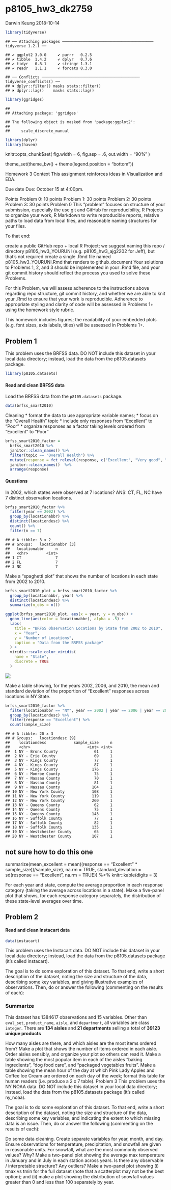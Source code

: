 p8105\_hw3\_dk2759
================
Darwin Keung
2018-10-14

``` r
library(tidyverse)
```

    ## ── Attaching packages ──────────────────────────────────────── tidyverse 1.2.1 ──

    ## ✔ ggplot2 3.0.0     ✔ purrr   0.2.5
    ## ✔ tibble  1.4.2     ✔ dplyr   0.7.6
    ## ✔ tidyr   0.8.1     ✔ stringr 1.3.1
    ## ✔ readr   1.1.1     ✔ forcats 0.3.0

    ## ── Conflicts ─────────────────────────────────────────── tidyverse_conflicts() ──
    ## ✖ dplyr::filter() masks stats::filter()
    ## ✖ dplyr::lag()    masks stats::lag()

``` r
library(ggridges)
```

    ## 
    ## Attaching package: 'ggridges'

    ## The following object is masked from 'package:ggplot2':
    ## 
    ##     scale_discrete_manual

``` r
library(dplyr)
library(haven)
```

knitr::opts\_chunk$set( fig.width = 6, fig.asp = .6, out.width = “90%” )

theme\_set(theme\_bw() + theme(legend.position = “bottom”))

Homework 3 Context This assignment reinforces ideas in Visualization and
EDA.

Due date Due: October 15 at 4:00pm.

Points Problem 0: 10 points Problem 1: 30 points Problem 2: 30 points
Problem 3: 30 points Problem 0 This “problem” focuses on structure of
your submission, especially the use git and GitHub for reproducibility,
R Projects to organize your work, R Markdown to write reproducible
reports, relative paths to load data from local files, and reasonable
naming structures for your files.

To that end:

create a public GitHub repo + local R Project; we suggest naming this
repo / directory p8105\_hw3\_YOURUNI (e.g. p8105\_hw3\_ajg2202 for
Jeff), but that’s not required create a single .Rmd file named
p8105\_hw3\_YOURUNI.Rmd that renders to github\_document Your solutions
to Problems 1, 2, and 3 should be implemented in your .Rmd file, and
your git commit history should reflect the process you used to solve
these Problems.

For this Problem, we will assess adherence to the instructions above
regarding repo structure, git commit history, and whether we are able to
knit your .Rmd to ensure that your work is reproducible. Adherence to
appropriate styling and clarity of code will be assessed in Problems 1+
using the homework style rubric.

This homework includes figures; the readability of your embedded plots
(e.g. font sizes, axis labels, titles) will be assessed in Problems 1+.

## Problem 1

This problem uses the BRFSS data. DO NOT include this dataset in your
local data directory; instead, load the data from the p8105.datasets
package.

``` r
library(p8105.datasets)
```

#### Read and clean BRFSS data

Load the BRFSS data from the `p8105.datasets` package.

``` r
data(brfss_smart2010)
```

Cleaning \* format the data to use appropriate variable names; \* focus
on the “Overall Health” topic \* include only responses from “Excellent”
to “Poor” \* organize responses as a factor taking levels ordered from
“Excellent” to “Poor”

``` r
brfss_smart2010_factor =
  brfss_smart2010 %>% 
  janitor::clean_names() %>% 
  filter(topic == "Overall Health") %>% 
  mutate(response = fct_relevel(response, c("Excellent", "Very good", "Good", "Fair", "Poor"))) %>%
  janitor::clean_names()  %>%
  arrange(response)
```

#### Questions

In 2002, which states were observed at 7 locations? ANS: CT, FL, NC have
7 distinct observation locations.

``` r
brfss_smart2010_factor %>% 
  filter(year == 2002) %>% 
  group_by(locationabbr) %>% 
  distinct(locationdesc) %>% 
  count() %>% 
  filter(n == 7)
```

    ## # A tibble: 3 x 2
    ## # Groups:   locationabbr [3]
    ##   locationabbr     n
    ##   <chr>        <int>
    ## 1 CT               7
    ## 2 FL               7
    ## 3 NC               7

Make a “spaghetti plot” that shows the number of locations in each state
from 2002 to 2010.

``` r
brfss_smart2010_plot = brfss_smart2010_factor %>% 
  group_by(locationabbr, year) %>% 
  distinct(locationdesc) %>%
  summarize(n_obs = n())

ggplot(brfss_smart2010_plot, aes(x = year, y = n_obs)) + 
  geom_line(aes(color = locationabbr), alpha = .5) +
  labs(
    title = "BRFSS Observation Locations by State from 2002 to 2010",
    x = "Year",
    y = "Number of Locations",
    caption = "Data from the BRFSS package"
  ) + 
  viridis::scale_color_viridis(
    name = "State", 
    discrete = TRUE
  )
```

![](p8105_hw3_dk2759_files/figure-gfm/spaghetti_plot-1.png)<!-- -->

Make a table showing, for the years 2002, 2006, and 2010, the mean and
standard deviation of the proportion of “Excellent” responses across
locations in NY State.

``` r
brfss_smart2010_factor %>% 
  filter(locationabbr == "NY", year == 2002 | year == 2006 | year == 2010) %>% 
  group_by(locationdesc) %>%
  filter(response == "Excellent") %>% 
  count(sample_size)
```

    ## # A tibble: 20 x 3
    ## # Groups:   locationdesc [9]
    ##    locationdesc            sample_size     n
    ##    <chr>                         <int> <int>
    ##  1 NY - Bronx County                61     1
    ##  2 NY - Erie County                 69     1
    ##  3 NY - Kings County                77     1
    ##  4 NY - Kings County                87     1
    ##  5 NY - Kings County               176     1
    ##  6 NY - Monroe County               75     1
    ##  7 NY - Nassau County               70     1
    ##  8 NY - Nassau County               81     1
    ##  9 NY - Nassau County              104     1
    ## 10 NY - New York County            108     1
    ## 11 NY - New York County            119     1
    ## 12 NY - New York County            260     1
    ## 13 NY - Queens County               62     1
    ## 14 NY - Queens County               75     1
    ## 15 NY - Queens County              143     1
    ## 16 NY - Suffolk County              77     1
    ## 17 NY - Suffolk County              82     1
    ## 18 NY - Suffolk County             135     1
    ## 19 NY - Westchester County          65     1
    ## 20 NY - Westchester County         107     1

## not sure how to do this one

summarize(mean\_excellent = mean((response == “Excellent” \*
sample\_size))/sample\_size), na.rm = TRUE, standard\_deviation =
sd(response == “Excellent”, na.rm = TRUE)) %\>% knitr::kable(digits = 3)

For each year and state, compute the average proportion in each response
category (taking the average across locations in a state). Make a
five-panel plot that shows, for each response category separately, the
distribution of these state-level averages over time.

## Problem 2

#### Read and clean Instacart data

``` r
data(instacart)
```

This problem uses the Instacart data. DO NOT include this dataset in
your local data directory; instead, load the data from the
p8105.datasets package (it’s called instacart).

The goal is to do some exploration of this dataset. To that end, write a
short description of the dataset, noting the size and structure of the
data, describing some key variables, and giving illustrative examples of
observations. Then, do or answer the following (commenting on the
results of each):

### Summarize

This dataset has 1384617 observations and 15 variables. Other than
`eval_set`, `product_name`, `aisle`, and `department`, all variables are
class `integer`. There are **134 aisles** and **21 departments** selling
a total of **39123 unique products**

How many aisles are there, and which aisles are the most items ordered
from? Make a plot that shows the number of items ordered in each aisle.
Order aisles sensibly, and organize your plot so others can read it.
Make a table showing the most popular item in each of the aisles “baking
ingredients”, “dog food care”, and “packaged vegetables fruits”. Make a
table showing the mean hour of the day at which Pink Lady Apples and
Coffee Ice Cream are ordered on each day of the week; format this table
for human readers (i.e. produce a 2 x 7 table). Problem 3 This problem
uses the NY NOAA data. DO NOT include this dataset in your local data
directory; instead, load the data from the p8105.datasets package (it’s
called ny\_noaa).

The goal is to do some exploration of this dataset. To that end, write a
short description of the dataset, noting the size and structure of the
data, describing some key variables, and indicating the extent to which
missing data is an issue. Then, do or answer the following (commenting
on the results of each):

Do some data cleaning. Create separate variables for year, month, and
day. Ensure observations for temperature, precipitation, and snowfall
are given in reasonable units. For snowfall, what are the most commonly
observed values? Why? Make a two-panel plot showing the average max
temperature in January and in July in each station across years. Is
there any observable / interpretable structure? Any outliers? Make a
two-panel plot showing (i) tmax vs tmin for the full dataset (note that
a scatterplot may not be the best option); and (ii) make a plot showing
the distribution of snowfall values greater than 0 and less than 100
separately by year.
